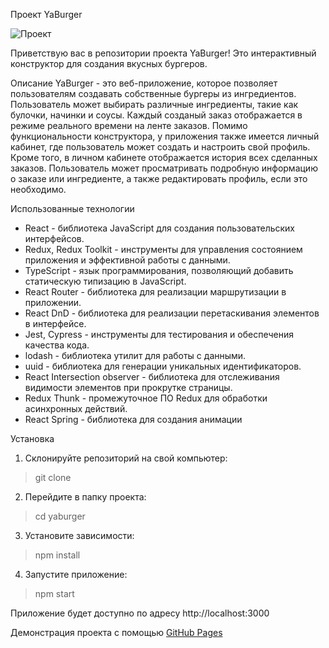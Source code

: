Проект YaBurger

![Проект](https://github.com/KillReal63/yaburger/assets/104447337/48cd583f-faba-4e0a-9ea1-a0f8e961f7dc)

Приветствую вас в репозитории проекта YaBurger! Это интерактивный конструктор для создания вкусных бургеров.

Описание
YaBurger - это веб-приложение, которое позволяет пользователям создавать собственные бургеры из ингредиентов. Пользователь может выбирать различные ингредиенты, такие как булочки, начинки и соусы. Каждый созданый заказ отображается в режиме реального времени на ленте заказов.
Помимо функциональности конструктора, у приложения также имеется личный кабинет, где пользователь может создать и настроить свой профиль. Кроме того, в личном кабинете отображается история всех сделанных заказов. Пользователь может просматривать подробную информацию о заказе или ингредиенте, а также редактировать профиль, если это необходимо.

Использованные технологии

- React - библиотека JavaScript для создания пользовательских интерфейсов.
- Redux, Redux Toolkit - инструменты для управления состоянием приложения и эффективной работы с данными.
- TypeScript - язык программирования, позволяющий добавить статическую типизацию в JavaScript.
- React Router - библиотека для реализации маршрутизации в приложении.
- React DnD - библиотека для реализации перетаскивания элементов в интерфейсе.
- Jest, Cypress - инструменты для тестирования и обеспечения качества кода.
- lodash - библиотека утилит для работы с данными.
- uuid - библиотека для генерации уникальных идентификаторов.
- React Intersection observer - библиотека для отслеживания видимости элементов при прокрутке страницы.
- Redux Thunk - промежуточное ПО Redux для обработки асинхронных действий.
- React Spring - библиотека для создания анимации

Установка

1. Склонируйте репозиторий на свой компьютер:
> git clone 
2. Перейдите в папку проекта:
> cd yaburger
3. Установите зависимости:
> npm install
4. Запустите приложение:
> npm start

Приложение будет доступно по адресу http://localhost:3000

Демонстрация проекта с помощью [GitHub Pages](https://killreal63.github.io/yaburger/)

